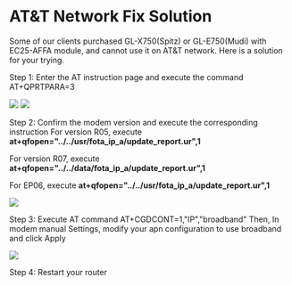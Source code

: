 # AT&T Network Fix Solution

<p>Some of our clients purchased GL-X750(Spitz) or GL-E750(Mudi) with EC25-AFFA module, and cannot use it on AT&T network. Here is a solution for your trying. </p>

Step 1:
Enter the AT instruction page and execute the command AT+QPRTPARA=3

<img src="https://static.gl-inet.com/docs/en/3/troubleshooting/ATT_Network_Fix/attfix0.png"/>

<img src="https://static.gl-inet.com/docs/en/3/troubleshooting/ATT_Network_Fix/attfix1.png"/>

Step 2:
Confirm the modem version and execute the corresponding instruction
For version R05, execute <b>at+qfopen="../../usr/fota_ip_a/update_report.ur",1</b>

For version R07, execute <b>at+qfopen="../../data/fota_ip_a/update_report.ur",1</b>

For EP06, execute <b>at+qfopen="../../usr/fota_ip_a/update_report.ur",1</b>

<img src="https://static.gl-inet.com/docs/en/3/troubleshooting/ATT_Network_Fix/attfix2.png"/>

Step 3:
Execute AT command AT+CGDCONT=1,"IP","broadband"
Then, In modem manual Settings, modify your apn configuration to use broadband and click Apply

<img src="https://static.gl-inet.com/docs/en/3/troubleshooting/ATT_Network_Fix/attfix3.png"/>

Step 4:
Restart your router

